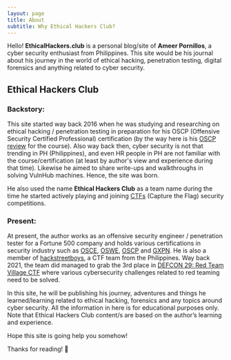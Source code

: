```yaml
---
layout: page
title: About
subtitle: Why Ethical Hackers Club?
---
```


Hello! **EthicalHackers.club** is a personal blog/site of **Ameer Pornillos**, a cyber security enthusiast from Philippines. This site would be his journal about his journey in the world of ethical hacking, penetration testing, digital forensics and anything related to cyber security.

## Ethical Hackers Club

### Backstory:
This site started way back 2016 when he was studying and researching on ethical hacking / penetration testing in preparation for his OSCP (Offensive Security Certified Professional) certification (by the way here is his [OSCP review](https://ethicalhackers.club/oscp-penetration-testing-kali-linux-experience-review/) for the course). Also way back then, cyber security is not that trending in PH (Philippines), and even HR people in PH are not familiar with the course/certification (at least by author's view and experience during that time). Likewise he aimed to share write-ups and walkthroughs in solving VulnHub machines. Hence, the site was born.

He also used the name **Ethical Hackers Club** as a team name during the time he started actively playing and joining [CTFs](https://ctftime.org/team/32092) (Capture the Flag) security competitions.

### Present:
At present, the author works as an offensive security engineer / penetration tester for a Fortune 500 company and holds various certifications in security industry such as [OSCE](https://www.youracclaim.com/badges/c005e433-d716-44a2-a157-8e1a522d657c), [OSWE](https://www.youracclaim.com/badges/9495f7da-cf4a-49b4-bcc2-62d29c3c7588), [OSCP](https://www.youracclaim.com/badges/b25903e3-221d-4f55-886c-70eaac04b7e9) and [GXPN](https://www.giac.org/certified-professional/Ameer-Pornillos/214237). He is also a member of [hackstreetboys](https://ctftime.org/team/43377), a CTF team from the Philippines. Way back 2021, the team did managed to grab the 3rd place in [DEFCON 29: Red Team Village CTF](https://youtu.be/EpeO_wJ0JCI?feature=shared&t=9220) where various cybersecurity challenges related to red teaming need to be solved.

In this site, he will be publishing his journey, adventures and things he learned/learning related to ethical hacking, forensics and any topics around cyber security. All the information in here is for educational purposes only. Note that Ethical Hackers Club content/s are based on the author’s learning and experience.

Hope this site is going help you somehow!

Thanks for reading! 👋
